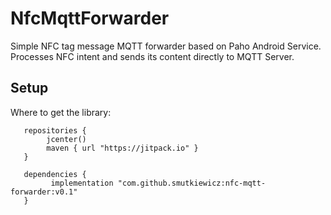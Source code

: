 # NfcMqttForwarder

Simple NFC tag message MQTT forwarder based on Paho Android Service. Processes NFC intent and sends its content directly to MQTT Server.

## Setup

Where to get the library:

```
   repositories {
        jcenter()
        maven { url "https://jitpack.io" }
   }

   dependencies {
         implementation "com.github.smutkiewicz:nfc-mqtt-forwarder:v0.1"
   }
```   
